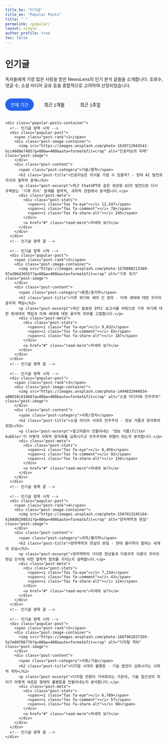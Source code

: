 ```yaml
---
title_ko: "인기글"
title_en: "Popular Posts"
title: " "
permalink: /popular/
layout: single
author_profile: true
toc: false
---
```


<div class="popular-content-ko">
  <h1>인기글</h1>
  
  <p>독자들에게 가장 많은 사랑을 받은 NewsLens의 인기 분석 글들을 소개합니다. 조회수, 댓글 수, 소셜 미디어 공유 등을 종합적으로 고려하여 선정되었습니다.</p>
  
  <div class="popular-timeline">
    <div class="timeline-header">
      <button class="time-filter active" data-period="all">전체 기간</button>
      <button class="time-filter" data-period="month">최근 1개월</button>
      <button class="time-filter" data-period="week">최근 1주일</button>
    </div>
    
    <div class="popular-posts-container">
      <!-- 인기글 항목 시작 -->
      <div class="popular-post">
        <span class="post-rank">1</span>
        <div class="post-image-container">
          <img src="https://images.unsplash.com/photo-1620712943543-bcc4688e7485?q=80&w=400&auto=format&fit=crop" alt="인공지능의 미래" class="post-image">
        </div>
        <div class="post-content">
          <span class="post-category">기술/철학</span>
          <h2 class="post-title">인공지능은 의식을 가질 수 있을까? - 현대 AI 발전과 의식의 철학적 문제</h2>
          <p class="post-excerpt">최근 ChatGPT와 같은 생성형 AI의 발전으로 다시 주목받는 '기계 의식' 문제를 철학적, 과학적 관점에서 분석합니다.</p>
          <div class="post-meta">
            <div class="post-stats">
              <span><i class="fas fa-eye"></i> 12,547</span>
              <span><i class="fas fa-comment"></i> 78</span>
              <span><i class="fas fa-share-alt"></i> 245</span>
            </div>
            <a href="#" class="read-more">자세히 보기</a>
          </div>
        </div>
      </div>
      <!-- 인기글 항목 끝 -->
      
      <!-- 인기글 항목 시작 -->
      <div class="popular-post">
        <span class="post-rank">2</span>
        <div class="post-image-container">
          <img src="https://images.unsplash.com/photo-1576086213369-97a306d36557?q=80&w=400&auto=format&fit=crop" alt="기후 위기" class="post-image">
        </div>
        <div class="post-content">
          <span class="post-category">환경/윤리학</span>
          <h2 class="post-title">기후 위기와 세대 간 정의 - 미래 세대에 대한 우리의 윤리적 책임</h2>
          <p class="post-excerpt">최근 발표된 IPCC 보고서를 바탕으로 기후 위기에 대한 현세대의 책임과 미래 세대에 대한 윤리적 의무를 고찰합니다.</p>
          <div class="post-meta">
            <div class="post-stats">
              <span><i class="fas fa-eye"></i> 9,832</span>
              <span><i class="fas fa-comment"></i> 65</span>
              <span><i class="fas fa-share-alt"></i> 187</span>
            </div>
            <a href="#" class="read-more">자세히 보기</a>
          </div>
        </div>
      </div>
      <!-- 인기글 항목 끝 -->
      
      <!-- 인기글 항목 시작 -->
      <div class="popular-post">
        <span class="post-rank">3</span>
        <div class="post-image-container">
          <img src="https://images.unsplash.com/photo-1494832944834-a08818c634b0?q=80&w=400&auto=format&fit=crop" alt="소셜 미디어와 민주주의" class="post-image">
        </div>
        <div class="post-content">
          <span class="post-category">사회/정치</span>
          <h2 class="post-title">소셜 미디어 시대의 민주주의 - 정보 거품과 양극화의 위험</h2>
          <p class="post-excerpt">알고리즘이 만들어내는 '정보 거품(filter bubble)'이 어떻게 사회적 양극화를 심화시키고 민주주의에 위협이 되는지 분석합니다.</p>
          <div class="post-meta">
            <div class="post-stats">
              <span><i class="fas fa-eye"></i> 8,456</span>
              <span><i class="fas fa-comment"></i> 92</span>
              <span><i class="fas fa-share-alt"></i> 156</span>
            </div>
            <a href="#" class="read-more">자세히 보기</a>
          </div>
        </div>
      </div>
      <!-- 인기글 항목 끝 -->
      
      <!-- 인기글 항목 시작 -->
      <div class="popular-post">
        <span class="post-rank">4</span>
        <div class="post-image-container">
          <img src="https://images.unsplash.com/photo-1507413245164-6160d8298b31?q=80&w=400&auto=format&fit=crop" alt="양자역학과 현실" class="post-image">
        </div>
        <div class="post-content">
          <span class="post-category">과학/물리학</span>
          <h2 class="post-title">양자역학과 현실의 본질 - 현대 물리학이 말하는 세계의 모습</h2>
          <p class="post-excerpt">양자역학의 기이한 현상들과 다중우주 이론이 우리의 현실 인식에 어떤 철학적 함의를 가지는지 살펴봅니다.</p>
          <div class="post-meta">
            <div class="post-stats">
              <span><i class="fas fa-eye"></i> 7,234</span>
              <span><i class="fas fa-comment"></i> 43</span>
              <span><i class="fas fa-share-alt"></i> 124</span>
            </div>
            <a href="#" class="read-more">자세히 보기</a>
          </div>
        </div>
      </div>
      <!-- 인기글 항목 끝 -->
      
      <!-- 인기글 항목 시작 -->
      <div class="popular-post">
        <span class="post-rank">5</span>
        <div class="post-image-container">
          <img src="https://images.unsplash.com/photo-1607962837359-5e7e89f86776?q=80&w=400&auto=format&fit=crop" alt="디지털 격차" class="post-image">
        </div>
        <div class="post-content">
          <span class="post-category">사회/기술</span>
          <h2 class="post-title">디지털 시대의 불평등 - 기술 발전이 심화시키는 사회적 격차</h2>
          <p class="post-excerpt">디지털 전환이 가속화되는 가운데, 기술 접근성의 차이가 어떻게 새로운 형태의 불평등을 만들어내는지 분석합니다.</p>
          <div class="post-meta">
            <div class="post-stats">
              <span><i class="fas fa-eye"></i> 6,789</span>
              <span><i class="fas fa-comment"></i> 57</span>
              <span><i class="fas fa-share-alt"></i> 98</span>
            </div>
            <a href="#" class="read-more">자세히 보기</a>
          </div>
        </div>
      </div>
      <!-- 인기글 항목 끝 -->
    </div>
  </div>
</div>

<div class="popular-content-en" style="display: none;">
  <h1>Popular Posts</h1>
  
  <p>Introducing NewsLens's most loved analytical articles. These posts have been selected based on a comprehensive consideration of views, number of comments, and social media shares.</p>
  
  <div class="popular-timeline">
    <div class="timeline-header">
      <button class="time-filter active" data-period="all">All Time</button>
      <button class="time-filter" data-period="month">Last Month</button>
      <button class="time-filter" data-period="week">Last Week</button>
    </div>
    
    <div class="popular-posts-container">
      <!-- Popular post item start -->
      <div class="popular-post">
        <span class="post-rank">1</span>
        <div class="post-image-container">
          <img src="https://images.unsplash.com/photo-1620712943543-bcc4688e7485?q=80&w=400&auto=format&fit=crop" alt="Future of AI" class="post-image">
        </div>
        <div class="post-content">
          <span class="post-category">Technology/Philosophy</span>
          <h2 class="post-title">Can Artificial Intelligence Develop Consciousness? - Modern AI Development and the Philosophical Problem of Consciousness</h2>
          <p class="post-excerpt">This article analyzes the 'machine consciousness' problem, which has regained attention with the development of generative AIs like ChatGPT, from philosophical and scientific perspectives.</p>
          <div class="post-meta">
            <div class="post-stats">
              <span><i class="fas fa-eye"></i> 12,547</span>
              <span><i class="fas fa-comment"></i> 78</span>
              <span><i class="fas fa-share-alt"></i> 245</span>
            </div>
            <a href="#" class="read-more">Read More</a>
          </div>
        </div>
      </div>
      <!-- Popular post item end -->
      
      <!-- Popular post item start -->
      <div class="popular-post">
        <span class="post-rank">2</span>
        <div class="post-image-container">
          <img src="https://images.unsplash.com/photo-1576086213369-97a306d36557?q=80&w=400&auto=format&fit=crop" alt="Climate Crisis" class="post-image">
        </div>
        <div class="post-content">
          <span class="post-category">Environment/Ethics</span>
          <h2 class="post-title">Climate Crisis and Intergenerational Justice - Our Ethical Responsibility to Future Generations</h2>
          <p class="post-excerpt">Based on the recently published IPCC report, this article examines the current generation's responsibility for the climate crisis and its ethical obligations to future generations.</p>
          <div class="post-meta">
            <div class="post-stats">
              <span><i class="fas fa-eye"></i> 9,832</span>
              <span><i class="fas fa-comment"></i> 65</span>
              <span><i class="fas fa-share-alt"></i> 187</span>
            </div>
            <a href="#" class="read-more">Read More</a>
          </div>
        </div>
      </div>
      <!-- Popular post item end -->
      
      <!-- Popular post item start -->
      <div class="popular-post">
        <span class="post-rank">3</span>
        <div class="post-image-container">
          <img src="https://images.unsplash.com/photo-1494832944834-a08818c634b0?q=80&w=400&auto=format&fit=crop" alt="Social Media and Democracy" class="post-image">
        </div>
        <div class="post-content">
          <span class="post-category">Society/Politics</span>
          <h2 class="post-title">Democracy in the Age of Social Media - The Dangers of Filter Bubbles and Polarization</h2>
          <p class="post-excerpt">This article analyzes how 'filter bubbles' created by algorithms intensify social polarization and pose a threat to democracy.</p>
          <div class="post-meta">
            <div class="post-stats">
              <span><i class="fas fa-eye"></i> 8,456</span>
              <span><i class="fas fa-comment"></i> 92</span>
              <span><i class="fas fa-share-alt"></i> 156</span>
            </div>
            <a href="#" class="read-more">Read More</a>
          </div>
        </div>
      </div>
      <!-- Popular post item end -->
      
      <!-- Popular post item start -->
      <div class="popular-post">
        <span class="post-rank">4</span>
        <div class="post-image-container">
          <img src="https://images.unsplash.com/photo-1507413245164-6160d8298b31?q=80&w=400&auto=format&fit=crop" alt="Quantum Mechanics and Reality" class="post-image">
        </div>
        <div class="post-content">
          <span class="post-category">Science/Physics</span>
          <h2 class="post-title">Quantum Mechanics and the Nature of Reality - The World as Described by Modern Physics</h2>
          <p class="post-excerpt">This article explores the philosophical implications of quantum mechanics' strange phenomena and the multiverse theory on our perception of reality.</p>
          <div class="post-meta">
            <div class="post-stats">
              <span><i class="fas fa-eye"></i> 7,234</span>
              <span><i class="fas fa-comment"></i> 43</span>
              <span><i class="fas fa-share-alt"></i> 124</span>
            </div>
            <a href="#" class="read-more">Read More</a>
          </div>
        </div>
      </div>
      <!-- Popular post item end -->
      
      <!-- Popular post item start -->
      <div class="popular-post">
        <span class="post-rank">5</span>
        <div class="post-image-container">
          <img src="https://images.unsplash.com/photo-1607962837359-5e7e89f86776?q=80&w=400&auto=format&fit=crop" alt="Digital Divide" class="post-image">
        </div>
        <div class="post-content">
          <span class="post-category">Society/Technology</span>
          <h2 class="post-title">Inequality in the Digital Age - Social Gaps Intensified by Technological Advances</h2>
          <p class="post-excerpt">As digital transformation accelerates, this article analyzes how differences in technological accessibility create new forms of inequality.</p>
          <div class="post-meta">
            <div class="post-stats">
              <span><i class="fas fa-eye"></i> 6,789</span>
              <span><i class="fas fa-comment"></i> 57</span>
              <span><i class="fas fa-share-alt"></i> 98</span>
            </div>
            <a href="#" class="read-more">Read More</a>
          </div>
        </div>
      </div>
      <!-- Popular post item end -->
    </div>
  </div>
</div>

<style>
  .popular-timeline {
    margin-top: 2rem;
  }
  
  .timeline-header {
    display: flex;
    gap: 1rem;
    margin-bottom: 2rem;
  }
  
  .time-filter {
    background: none;
    border: 1px solid #e5e7eb;
    padding: 0.5rem 1rem;
    border-radius: 50px;
    font-size: 0.9rem;
    cursor: pointer;
    transition: all 0.3s;
  }
  
  .time-filter.active {
    background-color: #2563eb;
    color: white;
    border-color: #2563eb;
  }
  
  .time-filter:hover:not(.active) {
    background-color: #f3f4f6;
  }
  
  .popular-posts-container {
    display: flex;
    flex-direction: column;
    gap: 2rem;
  }
  
  .popular-post {
    display: flex;
    gap: 1.5rem;
    padding-bottom: 2rem;
    border-bottom: 1px solid #e5e7eb;
    position: relative;
  }
  
  .popular-post:last-child {
    border-bottom: none;
  }
  
  .post-rank {
    position: absolute;
    top: -10px;
    left: -10px;
    width: 30px;
    height: 30px;
    display: flex;
    align-items: center;
    justify-content: center;
    background-color: #2563eb;
    color: white;
    border-radius: 50%;
    font-weight: 700;
    z-index: 1;
  }
  
  .post-image-container {
    flex: 0 0 200px;
    height: 150px;
    overflow: hidden;
    border-radius: 10px;
  }
  
  .post-image {
    width: 100%;
    height: 100%;
    object-fit: cover;
    transition: transform 0.3s;
  }
  
  .popular-post:hover .post-image {
    transform: scale(1.05);
  }
  
  .post-content {
    flex: 1;
    display: flex;
    flex-direction: column;
  }
  
  .post-category {
    display: inline-block;
    background-color: #e0e7ff;
    color: #4338ca;
    padding: 0.3rem 0.8rem;
    border-radius: 50px;
    font-size: 0.8rem;
    font-weight: 500;
    margin-bottom: 0.8rem;
  }
  
  .post-title {
    font-size: 1.3rem;
    margin-top: 0;
    margin-bottom: 0.8rem;
    line-height: 1.4;
    color: #1f2937;
  }
  
  .post-excerpt {
    color: #6b7280;
    font-size: 0.95rem;
    line-height: 1.6;
    margin-bottom: 1rem;
  }
  
  .post-meta {
    display: flex;
    align-items: center;
    justify-content: space-between;
    margin-top: auto;
  }
  
  .post-stats {
    display: flex;
    gap: 1rem;
    color: #6b7280;
    font-size: 0.85rem;
  }
  
  .post-stats span {
    display: flex;
    align-items: center;
    gap: 0.3rem;
  }
  
  .read-more {
    color: #2563eb;
    font-weight: 600;
    font-size: 0.9rem;
    text-decoration: none;
    transition: color 0.3s;
  }
  
  .read-more:hover {
    color: #1d4ed8;
    text-decoration: underline;
  }
  
  @media (max-width: 768px) {
    .popular-post {
      flex-direction: column;
      gap: 1rem;
    }
    
    .post-image-container {
      flex: auto;
      width: 100%;
    }
    
    .post-rank {
      left: auto;
      right: 10px;
      top: 10px;
    }
  }
</style>

<script>
  document.addEventListener('DOMContentLoaded', function() {
    // URL에서 언어 파라미터 가져오기
    const urlParams = new URLSearchParams(window.location.search);
    const lang = urlParams.get('lang');
    
    if (lang === 'en') {
      document.querySelector('.popular-content-ko').style.display = 'none';
      document.querySelector('.popular-content-en').style.display = 'block';
    } else {
      document.querySelector('.popular-content-ko').style.display = 'block';
      document.querySelector('.popular-content-en').style.display = 'none';
    }
    
    // 기간 필터 처리
    const timeFilters = document.querySelectorAll('.time-filter');
    
    timeFilters.forEach(filter => {
      filter.addEventListener('click', function() {
        // 활성화된 필터 상태 변경
        timeFilters.forEach(f => f.classList.remove('active'));
        this.classList.add('active');
        
        // 실제 구현에서는 이 부분에 Ajax로 해당 기간의 인기글을 불러오는 코드가 들어갈 것입니다.
        // 여기서는 데모를 위해 UI 상태 변경만 처리합니다.
        const period = this.getAttribute('data-period');
        console.log(`인기글 기간 필터: ${period}`);
      });
    });
  });
</script> 